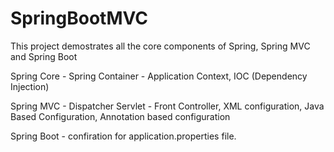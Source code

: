 # SpringBootMVC

This project demostrates all the core components of Spring, Spring MVC and Spring Boot

Spring Core - Spring Container - Application Context, IOC (Dependency Injection)

Spring MVC - Dispatcher Servlet - Front Controller, XML configuration, Java Based Configuration, Annotation based configuration

Spring Boot - confiration for application.properties file.
